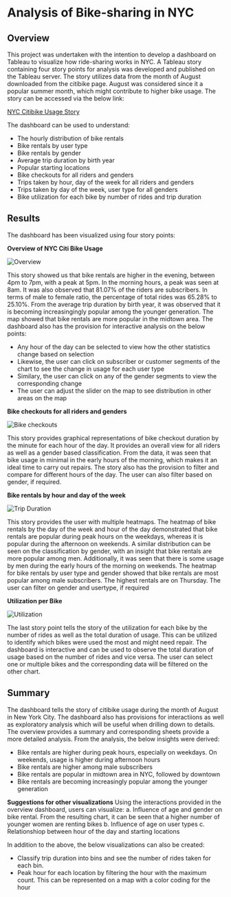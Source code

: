 # Analysis of Bike-sharing in NYC

## Overview
This project was undertaken with the intention to develop a dashboard on Tableau to visualize how ride-sharing works in NYC. A Tableau story containing four story points for analysis was developed and published on the Tableau server. The story utilizes data from the month of August downloaded from the citibike page. August was considered since it a popular summer month, which might contribute to higher bike usage. The story can be accessed via the below link:

[NYC Citibike Usage Story](https://public.tableau.com/app/profile/dhanushree/viz/CitiBikeUsage_Challenge/Story1?publish=yes)

The dashboard can be used to understand:
- The hourly distribution of bike rentals
- Bike rentals by user type
- Bike rentals by gender
- Average trip duration by birth year
- Popular starting locations
- Bike checkouts for all riders and genders
- Trips taken by hour, day of the week for all riders and genders
- Trips taken by day of the week, user type for all genders
- Bike utilization for each bike by number of rides and trip duration

## Results
The dashboard has been visualized using four story points:

**Overview of NYC Citi Bike Usage**

![Overview](https://github.com/Dhanushree27/Bikesharing/blob/main/images/NYC%20Citbike%20Usage.PNG)

This story showed us  that bike rentals are higher in the evening, between 4pm to 7pm, with a peak at 5pm. In the morning hours, a peak was seen at 8am. It was also observed that 81.07% of the riders are subscribers. In terms of male to female ratio, the percentage of total rides was 65.28% to 25.10%. From the average trip duration by birth year, it was observed that it is becoming increasingingly popular among the younger generation. The map showed that bike rentals are more popular in the midtown area. 
The dashboard also has the provision for interactive analysis on the below points:
- Any hour of the day can be selected to view how the other statistics change based on selection
- Likewise, the user can click on subscriber or customer segments of the chart to see the change in usage for each user type
- Similary, the user can click on any of the gender segments to view the corresponding change
- The user can adjust the slider on the map to see distribution in other areas on the map

**Bike checkouts for all riders and genders**

![Bike checkouts](https://github.com/Dhanushree27/Bikesharing/blob/main/images/Bike%20Checkouts.PNG)

This story provides graphical representations of bike checkout duration by the minute for each hour of the day. It provides an overall view for all riders as well as a gender based classification. From the data, it was seen that bike usage in minimal in the early hours of the morning, which makes it an ideal time to carry out repairs.
The story also has the provision to filter and compare for different hours of the day. The user can also filter based on gender, if required.

**Bike rentals by hour and day of the week**

![Trip Duration](https://github.com/Dhanushree27/Bikesharing/blob/main/images/Trip%20Distribution.PNG)

This story provides the user with multiple heatmaps. The heatmap of bike rentals by the day of the week and hour of the day demonstrated that bike rentals are popular during peak hours on the weekdays, whereas it is popular during the afternoon on weekends. A similar distribution can be seen on the classification by gender, with an insight that bike rentals are more popular among men. Additionally, it was seen that there is some usage by men during the early hours of the morning on weekends. The heatmap for bike rentals by user type and gender showed that bike rentals are most popular among male subscribers. The highest rentals are on Thursday. The user can filter on gender and usertype, if required

**Utilization per Bike**

![Utilization](https://github.com/Dhanushree27/Bikesharing/blob/main/images/Bike%20Utilization.PNG)

The last story point tells the story of the utilization for each bike by the number of rides as well as the total duration of usage. This can be utilized to identify which bikes were used the most and might need repair. The dashboard is interactive and can be used to observe the total duration of usage based on the number of rides and vice versa. The user can select one or multiple bikes and the corresponding data will be filtered on the other chart.

## Summary

The dashboard tells the story of citibike usage during the month of August in New York City. The dashboard also has provisions for interactiions as well as exploratory analysis which will be useful when drilling down to details. The overview provides a summary and corresponding sheets provide a more detailed analysis.
From the analysis, the below insights were derived:
- Bike rentals are higher during peak hours, especially on weekdays. On weekends, usage is higher during afternoon hours
- Bike rentals are higher among male subscribers
- Bike rentals are popular in midtown area in NYC, followed by downtown
- Bike rentals are becoming increasingly popular among the younger generation

**Suggestions for other visualizations**
Using the interactions provided in the overview dashboard, users can visualize:
a. Influence of age and gender on bike rental. From the resulting chart, it can be seen that a higher number of younger women are renting bikes
b. Influence of age on user types
c. Relationshiop between hour of the day and starting locations

In addition to the above, the below visualizations can also be created:
- Classify trip duration into bins and see the number of rides taken for each bin.
- Peak hour for each location by filtering the hour with the maximum count. This can be represented on a map with a color coding for the hour



